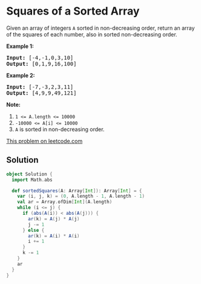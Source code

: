 # Squares of a Sorted Array

<p>
Given an array of integers <code>A</code>&nbsp;sorted in non-decreasing
order,&nbsp;return an array of the squares of each number,&nbsp;also in sorted
non-decreasing order.
</p>

<p><strong>Example 1:</strong></p>

<pre>
<strong>Input: </strong><span id="example-input-1-1">[-4,-1,0,3,10]</span>
<strong>Output: </strong><span id="example-output-1">[0,1,9,16,100]</span>
</pre>

<p><strong>Example 2:</strong></p>

<pre>
<strong>Input: </strong><span id="example-input-2-1">[-7,-3,2,3,11]</span>
<strong>Output: </strong><span id="example-output-2">[4,9,9,49,121]</span>
</pre>

<p><strong><span>Note:</span></strong></p>

<ol>
<li><code><span>1 &lt;= A.length &lt;= 10000</span></code></li>
<li><code>-10000 &lt;= A[i] &lt;= 10000</code></li>
<li><code>A</code>&nbsp;is sorted in non-decreasing order.</li>
</ol>

[This problem on leetcode.com](https://leetcode.com/problems/squares-of-a-sorted-array/)

## Solution

```scala
object Solution {
  import Math.abs

  def sortedSquares(A: Array[Int]): Array[Int] = {
    var (i, j, k) = (0, A.length - 1, A.length - 1)
    val ar = Array.ofDim[Int](A.length)
    while (i <= j) {
      if (abs(A(i)) < abs(A(j))) {
        ar(k) = A(j) * A(j)
        j -= 1
      } else {
        ar(k) = A(i) * A(i)
        i += 1
      }
      k -= 1
    }
    ar
  }
}
```
